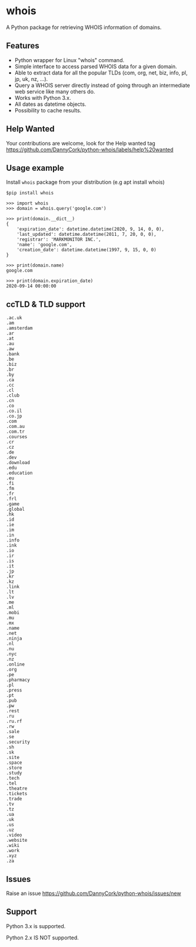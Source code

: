 # whois
A Python package for retrieving WHOIS information of domains.

## Features
 * Python wrapper for Linux "whois" command.
 * Simple interface to access parsed WHOIS data for a given domain.
 * Able to extract data for all the popular TLDs (com, org, net, biz, info, pl, jp, uk, nz,  ...).
 * Query a WHOIS server directly instead of going through an intermediate web service like many others do.
 * Works with Python 3.x.
 * All dates as datetime objects.
 * Possibility to cache results.

## Help Wanted
Your contributions are welcome, look for the Help wanted tag https://github.com/DannyCork/python-whois/labels/help%20wanted

## Usage example

Install `whois` package from your distribution (e.g apt install whois)

```
$pip install whois

>>> import whois
>>> domain = whois.query('google.com')

>>> print(domain.__dict__)
{
	'expiration_date': datetime.datetime(2020, 9, 14, 0, 0),
	'last_updated': datetime.datetime(2011, 7, 20, 0, 0),
	'registrar': 'MARKMONITOR INC.',
	'name': 'google.com',
	'creation_date': datetime.datetime(1997, 9, 15, 0, 0)
}

>>> print(domain.name)
google.com

>>> print(domain.expiration_date)
2020-09-14 00:00:00
```

## ccTLD & TLD support
```
.ac.uk
.am
.amsterdam
.ar
.at
.au
.aw
.bank
.be
.biz
.br
.by
.ca
.cc
.cl
.club
.cn
.co
.co.il
.co.jp
.com
.com.au
.com.tr
.courses
.cr
.cz
.de
.dev
.download
.edu
.education
.eu
.fi
.fm
.fr
.frl
.game
.global
.hk
.id
.ie
.im
.in
.info
.ink
.io
.ir
.is
.it
.jp
.kr
.kz
.link
.lt
.lv
.me
.ml
.mobi
.mu
.mx
.name
.net
.ninja
.nl
.nu
.nyc
.nz
.online
.org
.pe
.pharmacy
.pl
.press
.pt
.pub
.pw
.rest
.ru
.ru.rf
.rw
.sale
.se
.security
.sh
.sk
.site
.space
.store
.study
.tech
.tel
.theatre
.tickets
.trade
.tv
.tz
.ua
.uk
.us
.uz
.video
.website
.wiki
.work
.xyz
.za
```

## Issues
Raise an issue https://github.com/DannyCork/python-whois/issues/new


## Support
Python 3.x is supported.

Python 2.x IS NOT supported.
